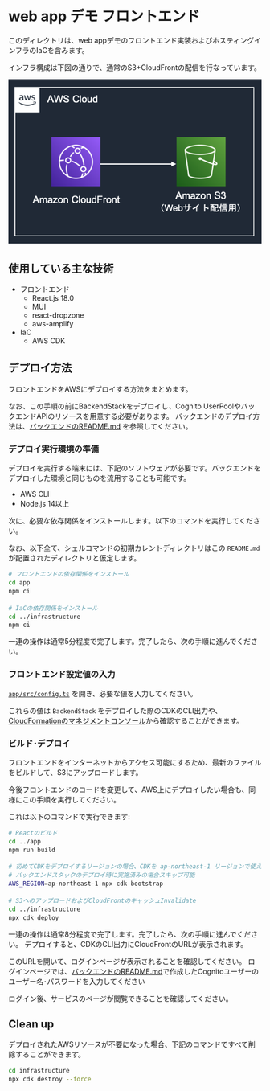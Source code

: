 # web app デモ フロントエンド

このディレクトリは、web appデモのフロントエンド実装およびホスティングインフラのIaCを含みます。

インフラ構成は下図の通りで、通常のS3+CloudFrontの配信を行なっています。

![architecture](imgs/frontend_architecture.png)

## 使用している主な技術

* フロントエンド
  * React.js 18.0
  * MUI
  * react-dropzone
  * aws-amplify
* IaC
  * AWS CDK

## デプロイ方法

フロントエンドをAWSにデプロイする方法をまとめます。

なお、この手順の前にBackendStackをデプロイし、Cognito UserPoolやバックエンドAPIのリソースを用意する必要があります。
バックエンドのデプロイ方法は、[バックエンドのREADME.md](../backend/README.md) を参照してください。

### デプロイ実行環境の準備

デプロイを実行する端末には、下記のソフトウェアが必要です。バックエンドをデプロイした環境と同じものを流用することも可能です。

* AWS CLI
* Node.js 14以上

次に、必要な依存関係をインストールします。以下のコマンドを実行してください。

なお、以下全て、シェルコマンドの初期カレントディレクトリはこの `README.md` が配置されたディレクトリと仮定します。

```sh
# フロントエンドの依存関係をインストール
cd app
npm ci

# IaCの依存関係をインストール
cd ../infrastructure
npm ci
```

一連の操作は通常5分程度で完了します。完了したら、次の手順に進んでください。

### フロントエンド設定値の入力

[`app/src/config.ts`](./app/src/config.ts) を開き、必要な値を入力してください。

これらの値は `BackendStack` をデプロイした際のCDKのCLI出力や、[CloudFormationのマネジメントコンソール](https://console.aws.amazon.com/cloudformation/)から確認することができます。

### ビルド･デプロイ

フロントエンドをインターネットからアクセス可能にするため、最新のファイルをビルドして、S3にアップロードします。

今後フロントエンドのコードを変更して、AWS上にデプロイしたい場合も、同様にこの手順を実行してください。

これは以下のコマンドで実行できます:

```sh
# Reactのビルド
cd ../app
npm run build

# 初めてCDKをデプロイするリージョンの場合、CDKを ap-northeast-1 リージョンで使えるように初期化する
# バックエンドスタックのデプロイ時に実施済みの場合スキップ可能
AWS_REGION=ap-northeast-1 npx cdk bootstrap

# S3へのアップロードおよびCloudFrontのキャッシュInvalidate
cd ../infrastructure
npx cdk deploy
```

一連の操作は通常8分程度で完了します。完了したら、次の手順に進んでください。
デプロイすると、CDKのCLI出力にCloudFrontのURLが表示されます。

このURLを開いて、ログインページが表示されることを確認してください。
ログインページでは、[バックエンドのREADME.md](../backend/README.md)で作成したCognitoユーザーのユーザー名･パスワードを入力してください

ログイン後、サービスのページが閲覧できることを確認してください。

## Clean up

デプロイされたAWSリソースが不要になった場合、下記のコマンドですべて削除することができます。

```sh
cd infrastructure
npx cdk destroy --force
```
